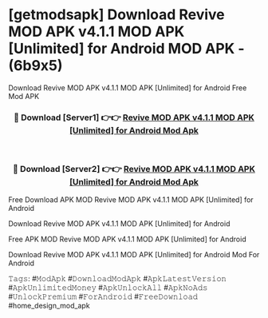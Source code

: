 # [getmodsapk] Download Revive MOD APK v4.1.1 MOD APK [Unlimited] for Android MOD APK - (6b9x5)
Download Revive MOD APK v4.1.1 MOD APK [Unlimited] for Android Free Mod APK

<div align="center">
<h3>🔴 Download [Server1] 👉👉 <a href="https://apk-comot.site?title=Revive_MOD_APK_v4.1.1_MOD_APK_[Unlimited]_for_Android">Revive MOD APK v4.1.1 MOD APK [Unlimited] for Android Mod Apk</a></h3><br>

<h3>🔴 Download [Server2] 👉👉 <a href="https://apk-comot.site?title=Revive_MOD_APK_v4.1.1_MOD_APK_[Unlimited]_for_Android">Revive MOD APK v4.1.1 MOD APK [Unlimited] for Android Mod Apk</a></h3>
</div>


Free Download APK MOD Revive MOD APK v4.1.1 MOD APK [Unlimited] for Android

Download Revive MOD APK v4.1.1 MOD APK [Unlimited] for Android 

Free APK MOD Revive MOD APK v4.1.1 MOD APK [Unlimited] for Android 

Download Revive MOD APK v4.1.1 MOD APK [Unlimited] for Android Mod For Android

𝚃𝚊𝚐𝚜: #𝙼𝚘𝚍𝙰𝚙𝚔 #𝙳𝚘𝚠𝚗𝚕𝚘𝚊𝚍𝙼𝚘𝚍𝙰𝚙𝚔 #𝙰𝚙𝚔𝙻𝚊𝚝𝚎𝚜𝚝𝚅𝚎𝚛𝚜𝚒𝚘𝚗 #𝙰𝚙𝚔𝚄𝚗𝚕𝚒𝚖𝚒𝚝𝚎𝚍𝙼𝚘𝚗𝚎𝚢 #𝙰𝚙𝚔𝚄𝚗𝚕𝚘𝚌𝚔𝙰𝚕𝚕 #𝙰𝚙𝚔𝙽𝚘𝙰𝚍𝚜 #𝚄𝚗𝚕𝚘𝚌𝚔𝙿𝚛𝚎𝚖𝚒𝚞𝚖 #𝙵𝚘𝚛𝙰𝚗𝚍𝚛𝚘𝚒𝚍 #𝙵𝚛𝚎𝚎𝙳𝚘𝚠𝚗𝚕𝚘𝚊𝚍 #home_design_mod_apk